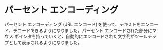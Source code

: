 # パーセント エンコーディング

パーセント エンコーディング (URL エンコード) を使って、テキストをエンコード、デコードできるようになりました。パーセント エンコードされた部分にマウス ポインタを持っていくと、自動的にエンコードされた文字列がツールチップとして表示されるようになりました。
